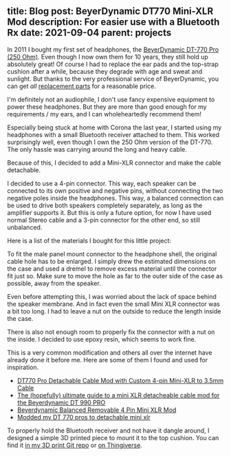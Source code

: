 title: Blog
post: BeyerDynamic DT770 Mini-XLR Mod
description: For easier use with a Bluetooth Rx
date: 2021-09-04
parent: projects
---

In 2011 I bought my first set of headphones, the [BeyerDynamic DT-770 Pro (250 Ohm)](https://europe.beyerdynamic.com/dt-770-pro.html).
Even though I now own them for 10 years, they still hold up absolutely great!
Of course I had to replace the ear pads and the top-strap cushion after a while, because they degrade with age and sweat and sunlight.
But thanks to the very professional service of BeyerDynamic, you can get _all_ [replacement parts](https://www.beyerdynamic.de/service/ersatzteile) for a reasonable price.

I'm definitely not an audiophile, I don't use fancy expensive equipment to power these headphones.
But they are more than good enough for my requirements / my ears, and I can wholeheartedly recommend them!

Especially being stuck at home with Corona the last year, I started using my headphones with a small Bluetooth receiver attached to them.
This worked surprisingly well, even though I own the 250 Ohm version of the DT-770.
The only hassle was carrying around the long and heavy cable.

Because of this, I decided to add a Mini-XLR connector and make the cable detachable.

<!--%
lightgallery([
    [ "img/dt770_xlr_6.jpg", "Close-up of the connector with plug" ],
    [ "img/dt770_xlr_7.jpg", "Total top-down view" ],
    [ "img/dt770_xlr_8.jpg", "3D printed Bluetooth Receiver mount" ],
    [ "img/dt770_xlr_9.jpg", "Original cable with newly fitted Mini XLR connector" ],
])
%-->

I decided to use a 4-pin connector.
This way, each speaker can be connected to its own positive and negative pins, without connecting the two negative poles inside the headphones.
This way, a balanced connection can be used to drive both speakers completely separately, as long as the amplifier supports it.
But this is only a future option, for now I have used normal Stereo cable and a 3-pin connector for the other end, so still unbalanced.

Here is a list of the materials I bought for this little project:

<!--%
tableHelper([ "align-right", "align-last-right", "align-right monospaced"],
    [ "Part", "Description", "Cost" ], [
        [ "xlr-male", ("Mini XLR 4-pin Panel Mount Male", "https://www.ebay.de/itm/402639518058?var=672917202885"), "2.08€" ],
        [ "xlr-female", ("Mini XLR 4-pin Metal Shell Female", "https://www.ebay.de/itm/402639518058?var=672917202949"), "2.61€" ],
        [ "trs-male", ("3.5mm TRS Male", "https://www.reichelt.de/de/de/klinkenstecker-3-5-mm-stereo-3-pol-ksskg-35-p9585.html"), "0.40€" ],
        [ "cable", ("Microphone Cable 2x0.1mm² Shielded", "https://www.reichelt.de/mikrofonleitung-2-x-0-10-mm-rund-10-m-ml-209-10-p13307.html"), "7.99€" ],
        [ "", "Sum", "13.08€" ]
    ]
)
%-->

To fit the male panel mount connector to the headphone shell, the original cable hole has to be enlarged.
I simply drew the estimated dimensions on the case and used a dremel to remove excess material until the connector fit just so.
Make sure to move the hole as far to the outer side of the case as possible, away from the speaker.

Even before attempting this, I was worried about the lack of space behind the speaker membrane.
And in fact even the small Mini XLR connector was a bit too long. I had to leave a nut on the outside to reduce the length inside the case.

There is also not enough room to properly fix the connector with a nut on the inside.
I decided to use epoxy resin, which seems to work fine.

<!--%
lightgallery([
    [ "img/dt770_xlr_1.jpg", "Original cabling of the speakers" ],
    [ "img/dt770_xlr_2.jpg", "Original cable hole" ],
    [ "img/dt770_xlr_3.jpg", "Estimate of the required cut-out" ],
    [ "img/dt770_xlr_4.jpg", "Connector fitted and right speaker soldered on" ],
    [ "img/dt770_xlr_5.jpg", "Left speaker soldered on as well" ],
])
%-->

This is a very common modification and others all over the internet have already done it before me.
Here are some of them I found and used for inspiration.

 * [DT770 Pro Detachable Cable Mod with Custom 4-pin Mini-XLR to 3.5mm Cable](https://www.reddit.com/r/DIYAudioCables/comments/ki76cv/dt770_pro_detachable_cable_mod_with_custom_4pin/)
 * [The (hopefully) ultimate guide to a mini XLR detacheable cable mod for the Beyerdynamic DT 990 PRO](https://www.reddit.com/r/headphones/comments/gdbuk2/the_hopefully_ultimate_guide_to_a_mini_xlr/)
 * [Beyerdynamic Balanced Removable 4 Pin Mini XLR Mod ](http://www.diyaudioblog.com/2015/05/beyerdynamic-balanced-removable-4-pin.html)
 * [Modded my DT 770 pros to detachable mini xlr](https://www.reddit.com/r/headphones/comments/k9z4fu/modded_my_dt_770_pros_to_detachable_mini_xlr_and/)

To properly hold the Bluetooth receiver and not have it dangle around, I designed a simple 3D printed piece to mount it to the top cushion.
You can find it [in my 3D print Git repo](https://git.xythobuz.de/thomas/3d-print-designs/src/branch/master/dt770) or [on Thingiverse](https://www.thingiverse.com/thing:4949404).
